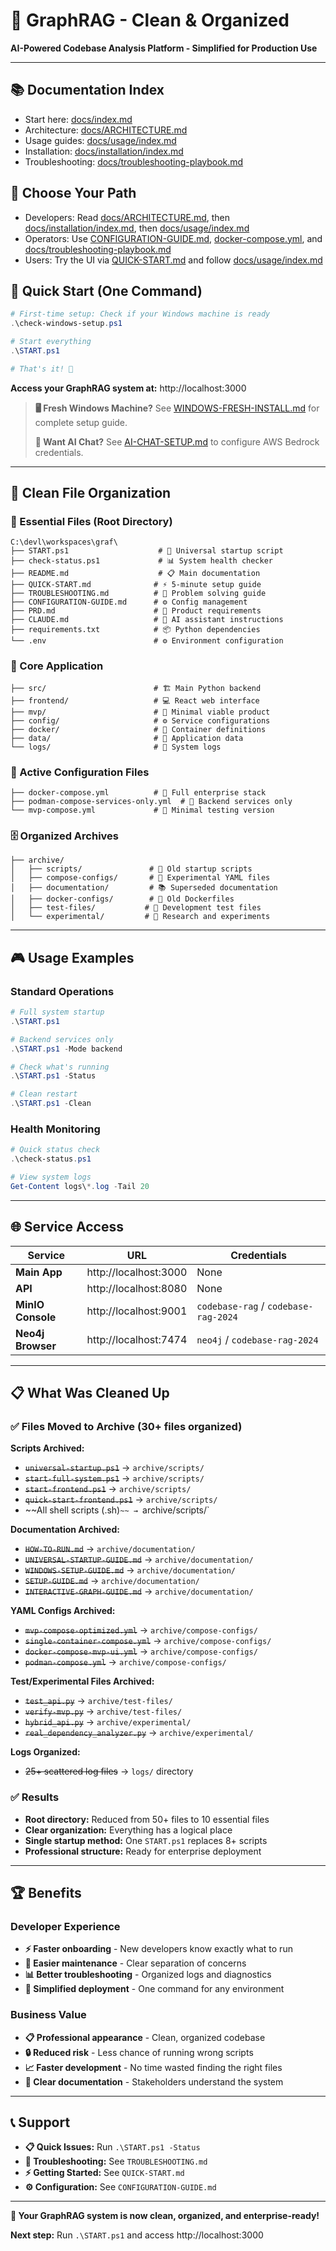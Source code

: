 # 🎯 GraphRAG - Clean & Organized

**AI-Powered Codebase Analysis Platform - Simplified for Production Use**

---
## 📚 Documentation Index

- Start here: [docs/index.md](docs/index.md)
- Architecture: [docs/ARCHITECTURE.md](docs/ARCHITECTURE.md)
- Usage guides: [docs/usage/index.md](docs/usage/index.md)
- Installation: [docs/installation/index.md](docs/installation/index.md)
- Troubleshooting: [docs/troubleshooting-playbook.md](docs/troubleshooting-playbook.md)

## 👤 Choose Your Path

- Developers: Read [docs/ARCHITECTURE.md](docs/ARCHITECTURE.md), then [docs/installation/index.md](docs/installation/index.md), then [docs/usage/index.md](docs/usage/index.md)
- Operators: Use [CONFIGURATION-GUIDE.md](CONFIGURATION-GUIDE.md), [docker-compose.yml](docker-compose.yml), and [docs/troubleshooting-playbook.md](docs/troubleshooting-playbook.md)
- Users: Try the UI via [QUICK-START.md](QUICK-START.md) and follow [docs/usage/index.md](docs/usage/index.md)


## 🚀 Quick Start (One Command)

```powershell
# First-time setup: Check if your Windows machine is ready
.\check-windows-setup.ps1

# Start everything
.\START.ps1

# That's it! 🎉
```

**Access your GraphRAG system at:** http://localhost:3000

> **🖥️ Fresh Windows Machine?** See [WINDOWS-FRESH-INSTALL.md](WINDOWS-FRESH-INSTALL.md) for complete setup guide.
> 
> **🤖 Want AI Chat?** See [AI-CHAT-SETUP.md](AI-CHAT-SETUP.md) to configure AWS Bedrock credentials.

---

## 📁 Clean File Organization

### **🎯 Essential Files (Root Directory)**
```
C:\devl\workspaces\graf\
├── START.ps1                    # 🚀 Universal startup script
├── check-status.ps1             # 📊 System health checker
├── README.md                    # 📋 Main documentation
├── QUICK-START.md              # ⚡ 5-minute setup guide
├── TROUBLESHOOTING.md          # 🔧 Problem solving guide
├── CONFIGURATION-GUIDE.md      # ⚙️ Config management
├── PRD.md                      # 📄 Product requirements
├── CLAUDE.md                   # 🤖 AI assistant instructions
├── requirements.txt            # 📦 Python dependencies
└── .env                        # ⚙️ Environment configuration
```

### **🔧 Core Application**
```
├── src/                        # 🏗️ Main Python backend
├── frontend/                   # 💻 React web interface  
├── mvp/                        # 🧪 Minimal viable product
├── config/                     # ⚙️ Service configurations
├── docker/                     # 🐳 Container definitions
├── data/                       # 💾 Application data
└── logs/                       # 📝 System logs
```

### **📄 Active Configuration Files**
```
├── docker-compose.yml          # 🏢 Full enterprise stack
├── podman-compose-services-only.yml  # 🔧 Backend services only
└── mvp-compose.yml             # 🧪 Minimal testing version
```

### **🗄️ Organized Archives**
```
├── archive/
│   ├── scripts/               # 📜 Old startup scripts
│   ├── compose-configs/       # 🐳 Experimental YAML files
│   ├── documentation/         # 📚 Superseded documentation
│   ├── docker-configs/        # 🐳 Old Dockerfiles
│   ├── test-files/           # 🧪 Development test files
│   └── experimental/         # 🔬 Research and experiments
```

---

## 🎮 Usage Examples

### **Standard Operations**
```powershell
# Full system startup
.\START.ps1

# Backend services only
.\START.ps1 -Mode backend

# Check what's running
.\START.ps1 -Status

# Clean restart
.\START.ps1 -Clean
```

### **Health Monitoring**
```powershell
# Quick status check
.\check-status.ps1

# View system logs
Get-Content logs\*.log -Tail 20
```

---

## 🌐 Service Access

| Service | URL | Credentials |
|---------|-----|-------------|
| **Main App** | http://localhost:3000 | None |
| **API** | http://localhost:8080 | None |
| **MinIO Console** | http://localhost:9001 | `codebase-rag` / `codebase-rag-2024` |
| **Neo4j Browser** | http://localhost:7474 | `neo4j` / `codebase-rag-2024` |

---

## 📋 What Was Cleaned Up

### **✅ Files Moved to Archive (30+ files organized)**

**Scripts Archived:**
- ~~`universal-startup.ps1`~~ → `archive/scripts/`
- ~~`start-full-system.ps1`~~ → `archive/scripts/`  
- ~~`start-frontend.ps1`~~ → `archive/scripts/`
- ~~`quick-start-frontend.ps1`~~ → `archive/scripts/`
- ~~All shell scripts (.sh)`~~ → `archive/scripts/`

**Documentation Archived:**
- ~~`HOW-TO-RUN.md`~~ → `archive/documentation/` 
- ~~`UNIVERSAL-STARTUP-GUIDE.md`~~ → `archive/documentation/`
- ~~`WINDOWS-SETUP-GUIDE.md`~~ → `archive/documentation/`
- ~~`SETUP-GUIDE.md`~~ → `archive/documentation/`
- ~~`INTERACTIVE-GRAPH-GUIDE.md`~~ → `archive/documentation/`

**YAML Configs Archived:**
- ~~`mvp-compose-optimized.yml`~~ → `archive/compose-configs/`
- ~~`single-container-compose.yml`~~ → `archive/compose-configs/`
- ~~`docker-compose-mvp-ui.yml`~~ → `archive/compose-configs/`
- ~~`podman-compose.yml`~~ → `archive/compose-configs/`

**Test/Experimental Files Archived:**
- ~~`test_api.py`~~ → `archive/test-files/`
- ~~`verify-mvp.py`~~ → `archive/test-files/`
- ~~`hybrid_api.py`~~ → `archive/experimental/`
- ~~`real_dependency_analyzer.py`~~ → `archive/experimental/`

**Logs Organized:**
- ~~25+ scattered log files~~ → `logs/` directory

### **✅ Results**
- **Root directory:** Reduced from 50+ files to 10 essential files
- **Clear organization:** Everything has a logical place
- **Single startup method:** One `START.ps1` replaces 8+ scripts
- **Professional structure:** Ready for enterprise deployment

---

## 🏆 Benefits

### **Developer Experience**
- **⚡ Faster onboarding** - New developers know exactly what to run
- **🔧 Easier maintenance** - Clear separation of concerns
- **📊 Better troubleshooting** - Organized logs and diagnostics
- **🚀 Simplified deployment** - One command for any environment

### **Business Value**
- **📋 Professional appearance** - Clean, organized codebase
- **🔒 Reduced risk** - Less chance of running wrong scripts
- **📈 Faster development** - No time wasted finding the right files
- **🎯 Clear documentation** - Stakeholders understand the system

---

## 📞 Support

- **📋 Quick Issues:** Run `.\START.ps1 -Status` 
- **🔧 Troubleshooting:** See `TROUBLESHOOTING.md`
- **⚡ Getting Started:** See `QUICK-START.md`
- **⚙️ Configuration:** See `CONFIGURATION-GUIDE.md`

---

**🎉 Your GraphRAG system is now clean, organized, and enterprise-ready!**

**Next step:** Run `.\START.ps1` and access http://localhost:3000